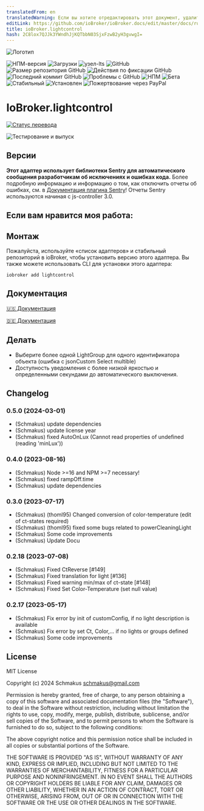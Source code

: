 ```yaml
---
translatedFrom: en
translatedWarning: Если вы хотите отредактировать этот документ, удалите поле «translatedFrom», в противном случае этот документ будет снова автоматически переведен
editLink: https://github.com/ioBroker/ioBroker.docs/edit/master/docs/ru/adapterref/iobroker.lightcontrol/README.md
title: ioBroker.lightcontrol
hash: 2C8lox7QJJk3YWndhJjKQTbbN03SjxFzwB2yH3gvwgI=
---
```

![Логотип](../../../en/adapterref/iobroker.lightcontrol/admin/lightcontrol.png)

![НПМ-версия](https://img.shields.io/npm/v/iobroker.lightcontrol.svg)
![Загрузки](https://img.shields.io/npm/dm/iobroker.lightcontrol.svg)
![узел-lts](https://img.shields.io/node/v-lts/iobroker.lightcontrol?style=flat-square)
![GitHub](https://img.shields.io/github/license/schmakus/iobroker.lightcontrol?style=flat-square)
![Размер репозитория GitHub](https://img.shields.io/github/repo-size/schmakus/iobroker.lightcontrol?logo=github&style=flat-square)
![Действия по фиксации GitHub](https://img.shields.io/github/commit-activity/m/schmakus/iobroker.lightcontrol?logo=github&style=flat-square)
![Последний коммит GitHub](https://img.shields.io/github/last-commit/schmakus/iobroker.lightcontrol?logo=github&style=flat-square)
![Проблемы с GitHub](https://img.shields.io/github/issues/schmakus/iobroker.lightcontrol?logo=github&style=flat-square)
![НПМ](https://nodei.co/npm/iobroker.lightcontrol.png?downloads=true)
![Бета](https://img.shields.io/npm/v/iobroker.lightcontrol.svg?color=red&label=beta)
![Стабильный](http://iobroker.live/badges/lightcontrol-stable.svg)
![Установлен](http://iobroker.live/badges/lightcontrol-installed.svg)
![Пожертвование через PayPal](https://img.shields.io/badge/paypal-donate%20%7C%20spenden-blue.svg)

# IoBroker.lightcontrol
[![Статус перевода](https://weblate.iobroker.net/widgets/adapters/-/lightcontrol/svg-badge.svg)](https://weblate.iobroker.net/engage/adapters/?utm_source=widget)

![Тестирование и выпуск](https://github.com/Schmakus/ioBroker.lightcontrol/workflows/Test%20and%20Release/badge.svg)

## Версии
**Этот адаптер использует библиотеки Sentry для автоматического сообщения разработчикам об исключениях и ошибках кода.** Более подробную информацию и информацию о том, как отключить отчеты об ошибках, см. в [Документация плагина Sentry](https://github.com/ioBroker/plugin-sentry#plugin-sentry)! Отчеты Sentry используются начиная с js-controller 3.0.

## Если вам нравится моя работа:
## Монтаж
Пожалуйста, используйте «список адаптеров» и стабильный репозиторий в ioBroker, чтобы установить версию этого адаптера. Вы также можете использовать CLI для установки этого адаптера:

```
iobroker add lightcontrol
```

## Документация
[🇺🇸 Документация](./en/lightcontrol.md)

[🇩🇪 Документация](./docs/de/lightcontrol.md)

## Делать
- Выберите более одной LightGroup для одного идентификатора объекта (ошибка с jsonCustom Select multible)
- Доступность уведомления с более низкой яркостью и определенными секундами до автоматического выключения.

## Changelog

<!--
	Placeholder for the next version (at the beginning of the line):
	### **WORK IN PROGRESS**
-->

### 0.5.0 (2024-03-01)

-   (Schmakus) update dependencies
-   (Schmakus) update license year
-   (Schmakus) fixed AutoOnLux (Cannot read properties of undefined (reading 'minLux'))

### 0.4.0 (2023-08-16)

-   (Schmakus) Node >=16 and NPM >=7 necessary!
-   (Schmakus) fixed rampOff.time
-   (Schmakus) update dependencies

### 0.3.0 (2023-07-17)

-   (Schmakus) (thoml95) Changed conversion of color-temperature (edit of ct-states required)
-   (Schmakus) (thoml95) fixed some bugs related to powerCleaningLight
-   (Schmakus) Some code improvements
-   (Schmakus) Update Docu

### 0.2.18 (2023-07-08)

-   (Schmakus) Fixed CtReverse [#149]
-   (Schmakus) Fixed translation for light [#136]
-   (Schmakus) Fixed warning min/max of ct-state [#148]
-   (Schmakus) Fixed Set Color-Temperature (set null value)

### 0.2.17 (2023-05-17)

-   (Schmakus) Fix error by init of customConfig, if no light description is available
-   (Schmakus) Fix error by set Ct, Color,... if no lights or groups defined
-   (Schmakus) Some code improvements

## License

MIT License

Copyright (c) 2024 Schmakus <schmakus@gmail.com>

Permission is hereby granted, free of charge, to any person obtaining a copy
of this software and associated documentation files (the "Software"), to deal
in the Software without restriction, including without limitation the rights
to use, copy, modify, merge, publish, distribute, sublicense, and/or sell
copies of the Software, and to permit persons to whom the Software is
furnished to do so, subject to the following conditions:

The above copyright notice and this permission notice shall be included in all
copies or substantial portions of the Software.

THE SOFTWARE IS PROVIDED "AS IS", WITHOUT WARRANTY OF ANY KIND, EXPRESS OR
IMPLIED, INCLUDING BUT NOT LIMITED TO THE WARRANTIES OF MERCHANTABILITY,
FITNESS FOR A PARTICULAR PURPOSE AND NONINFRINGEMENT. IN NO EVENT SHALL THE
AUTHORS OR COPYRIGHT HOLDERS BE LIABLE FOR ANY CLAIM, DAMAGES OR OTHER
LIABILITY, WHETHER IN AN ACTION OF CONTRACT, TORT OR OTHERWISE, ARISING FROM,
OUT OF OR IN CONNECTION WITH THE SOFTWARE OR THE USE OR OTHER DEALINGS IN THE
SOFTWARE.
